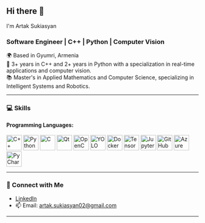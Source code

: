 ## Hi there 👋  
I'm Artak Sukiasyan  
### Software Engineer | C++ | Python | Computer Vision  

🌍 Based in Gyumri, Armenia  
💼 3+ years in C++ and 2+ years in Python with a specialization in real-time applications and computer vision.  
📚 Master's in Applied Mathematics and Computer Science, specializing in Intelligent Systems and Robotics.  

---

### 💻 Skills  

#### Programming Languages:  
<p align="left">
  <img src="https://img.shields.io/badge/-C++-8A2BE2?logo=cplusplus&logoColor=white" alt="C++" height="40"/>
  <img src="https://img.shields.io/badge/-Python-FFA500?logo=python&logoColor=white" alt="Python" height="40"/>
  <img src="https://img.shields.io/badge/-C-DC143C?logo=c&logoColor=white" alt="C" height="40"/>
  <img src="https://img.shields.io/badge/-Qt-32CD32?logo=qt&logoColor=white" alt="Qt" height="40"/>
  <img src="https://img.shields.io/badge/-OpenCV-00BFFF?logo=opencv&logoColor=white" alt="OpenCV" height="40"/>
  <img src="https://img.shields.io/badge/-YOLO-FFD700?logo=darkreader&logoColor=black" alt="YOLO" height="40"/>
  <img src="https://img.shields.io/badge/-Docker-6A5ACD?logo=docker&logoColor=white" alt="Docker" height="40"/>
  <img src="https://img.shields.io/badge/-TensorFlow-FF4500?logo=tensorflow&logoColor=white" alt="TensorFlow" height="40"/>
  <img src="https://img.shields.io/badge/-Jupyter-FF1493?logo=jupyter&logoColor=white" alt="Jupyter" height="40"/>
  <img src="https://img.shields.io/badge/-GitHub-4B0082?logo=github&logoColor=white" alt="GitHub" height="40"/>
  <img src="https://img.shields.io/badge/-Azure%20Kinect-20B2AA?logo=microsoft&logoColor=white" alt="Azure Kinect SDK" height="40"/>
  <img src="https://img.shields.io/badge/-PyCharm-7FFF00?logo=pycharm&logoColor=white" alt="PyCharm" height="40"/>
</p>

---
### 🔗 Connect with Me  
- [LinkedIn](https://linkedin.com/in/artak-sukiasyan-0baa54328)  
- 📫 Email: artak.sukiasyan02@gmail.com  

---

